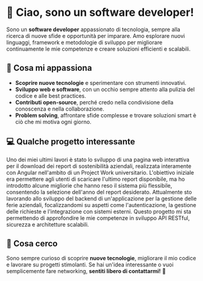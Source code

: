# 👋 Ciao, sono un software developer!  

Sono un **software developer** appassionato di tecnologia, sempre alla ricerca di nuove sfide e opportunità per imparare. Amo esplorare nuovi linguaggi, framework e metodologie di sviluppo per migliorare continuamente le mie competenze e creare soluzioni efficienti e scalabili.  

## 🚀 Cosa mi appassiona  
- **Scoprire nuove tecnologie** e sperimentare con strumenti innovativi.  
- **Sviluppo web e software**, con un occhio sempre attento alla pulizia del codice e alle best practices.  
- **Contributi open-source**, perché credo nella condivisione della conoscenza e nella collaborazione.  
- **Problem solving**, affrontare sfide complesse e trovare soluzioni smart è ciò che mi motiva ogni giorno.  

## 💻 Qualche progetto interessante  
Uno dei miei ultimi lavori è stato lo sviluppo di una pagina web interattiva per il download dei report di sostenibilità aziendali, realizzata interamente con Angular nell'ambito di un Project Work universitario. L'obiettivo iniziale era permettere agli utenti di scaricare l'ultimo report disponibile, ma ho introdotto alcune migliorie che hanno reso il sistema più flessibile, consentendo la selezione dell'anno del report desiderato.
Attualmente sto lavorando allo sviluppo del backend di un'applicazione per la gestione delle ferie aziendali, focalizzandomi su aspetti come l'autenticazione, la gestione delle richieste e l'integrazione con sistemi esterni. Questo progetto mi sta permettendo di approfondire le mie competenze in sviluppo API RESTful, sicurezza e architetture scalabili.

## 🎯 Cosa cerco  
Sono sempre curioso di scoprire **nuove tecnologie**, migliorare il mio codice e lavorare su progetti stimolanti. Se hai un'idea interessante o vuoi semplicemente fare networking, **sentiti libero di contattarmi!** 🚀 
